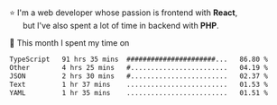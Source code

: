 ⭐ I'm a web developer whose passion is frontend with <b>React</b>,<br/>
&nbsp; &nbsp; &nbsp; but I've also spent a lot of time in backend with <b>PHP</b>.

📅 This month I spent my time on

<!--START_SECTION:waka-->

```txt
TypeScript   91 hrs 35 mins  ######################...   86.80 %
Other        4 hrs 25 mins   #........................   04.19 %
JSON         2 hrs 30 mins   #........................   02.37 %
Text         1 hr 37 mins    .........................   01.53 %
YAML         1 hr 35 mins    .........................   01.51 %
```

<!--END_SECTION:waka-->
